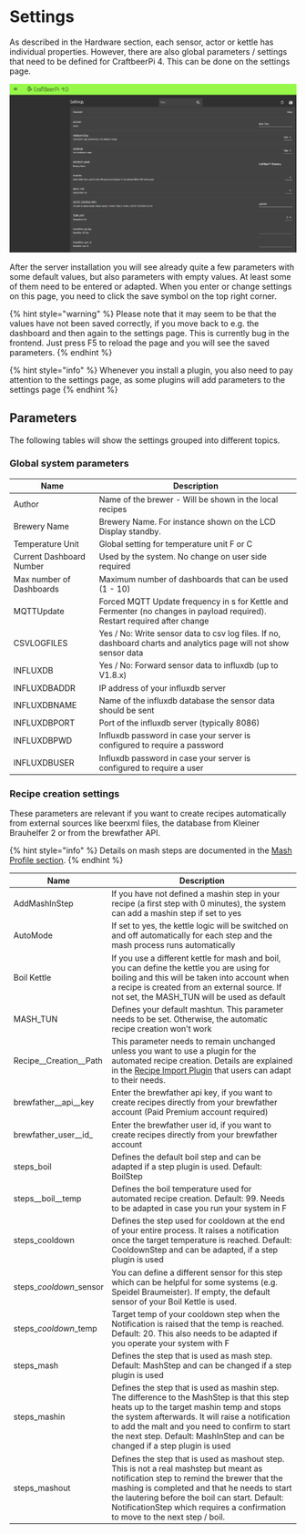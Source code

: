 # Settings

As described in the Hardware section, each sensor, actor or kettle has individual properties. However, there are also global parameters / settings that need to be defined for CraftbeerPi 4. This can be done on the settings page.&#x20;

![](../../.gitbook/assets/cbpi4-settings.png)

After the server installation you will see already quite a few parameters with some default values, but also parameters with empty values. At least some of them need to be entered or adapted. When you enter or change settings on this page, you need to click the save symbol on the top right corner.&#x20;

{% hint style="warning" %}
Please note that it may seem to be that the values have not been saved correctly, if you move back to e.g. the dashboard and then again to the settings page. This is currently bug in the frontend. Just press F5 to reload the page and you will see the saved parameters.
{% endhint %}

{% hint style="info" %}
Whenever you install a plugin, you also need to pay attention to the settings page, as some plugins will add parameters to the settings page
{% endhint %}

## Parameters

The following tables will show the settings grouped into different topics.

### Global system parameters

| Name                     | Description                                                  |
| ------------------------ | ------------------------------------------------------------ |
| Author                   | Name of the brewer - Will be shown in the local recipes      |
| Brewery Name             | Brewery Name. For instance shown on the LCD Display standby. |
| Temperature Unit         | Global setting for temperature unit F or C                   |
| Current Dashboard Number | Used by the system. No change on user side required          |
| Max number of Dashboards | Maximum number of dashboards that can be used (1 - 10)       |
| MQTTUpdate               | Forced MQTT Update frequency in s for Kettle and Fermenter (no changes in payload required). Restart required after change |
| CSVLOGFILES              | Yes / No: Write sensor data to csv log files. If no, dashboard charts and analytics page will not show sensor data |
| INFLUXDB                 | Yes / No: Forward sensor data to influxdb (up to V1.8.x)     |
| INFLUXDBADDR             | IP address of your influxdb server                           |
| INFLUXDBNAME             | Name of the influxdb database the sensor data should be sent |
| INFLUXDBPORT             | Port of the influxdb server (typically 8086)                 |
| INFLUXDBPWD              | Influxdb password in case your server is configured to require a password |
| INFLUXDBUSER             | Influxdb password in case your server is configured to require a user |


### Recipe creation settings

These parameters are relevant if you want to create recipes automatically from external sources like beerxml files, the database from Kleiner Brauhelfer 2 or from the brewfather API.

{% hint style="info" %}
Details on mash steps are documented in the [Mash Profile section](mash-profile.md).
{% endhint %}

| Name                      | Description                                                                                                                                                                                                                                                                                                                     |
| ------------------------- | ------------------------------------------------------------------------------------------------------------------------------------------------------------------------------------------------------------------------------------------------------------------------------------------------------------------------------- |
| AddMashInStep             | If you have not defined a mashin step in your recipe (a first step with 0 minutes), the system can add a mashin step if set to yes                                                                                                                                                                                              |
| AutoMode                  | If set to yes, the kettle logic will be switched on and off automatically for each step and the mash process runs automatically                                                                                                                                                                                                 |
| Boil Kettle               | If you use a different kettle for mash and boil, you can define the kettle you are using for boiling and this will be taken into account when a recipe is created from an external source. If not set, the MASH\_TUN will be used as default                                                                                    |
| MASH\_TUN                 | Defines your default mashtun. This parameter needs to be set. Otherwise, the automatic recipe creation won't work                                                                                                                                                                                                               |
| Recipe\__Creation\__Path  | This parameter needs to remain unchanged unless you want to use a plugin for the automated recipe creation. Details are explained in the [Recipe Import Plugin](https://github.com/PiBrewing/cbpi4-RecipeImport) that users can adapt to their needs.                                                                           |
| brewfather\__api\__key    | Enter the brewfather api key, if you want to create recipes directly from your brewfather account (Paid Premium account required)                                                                                                                                                                                               |
| brewfather\_user_\_id_    | Enter the brewfather user id, if you want to create recipes directly from your brewfather account                                                                                                                                                                                                                               |
| steps\_boil               | Defines the default boil step and can be adapted if a step plugin is used. Default: BoilStep                                                                                                                                                                                                                                    |
| steps\__boil\__temp       | Defines the boil temperature used for automated recipe creation. Default: 99. Needs to be adapted in case you run your system in F                                                                                                                                                                                              |
| steps\_cooldown           | Defines the step used for cooldown at the end of your entire process. It raises a notification once the target temperature is reached. Default: CooldownStep and can be adapted, if a step plugin is used                                                                                                                       |
| steps\__cooldown_\_sensor | You can define a different sensor for this step which can be helpful for some systems (e.g. Speidel Braumeister). If empty, the default sensor of your Boil Kettle is used.                                                                                                                                                     |
| steps\__cooldown_\_temp   | Target temp of your cooldown step when the Notification is raised that the temp is reached. Default: 20. This also needs to be adapted if you operate your system with F                                                                                                                                                        |
| steps\_mash               | Defines the step that is used as mash step. Default: MashStep and can be changed if a step plugin is used                                                                                                                                                                                                                       |
| steps\_mashin             | Defines the step that is used as mashin step. The difference to the MashStep is that this step heats up to the target mashin temp and stops the system afterwards. It will raise a notification to add the malt and you need to confirm to start the next step. Default: MashInStep and can be changed if a step plugin is used |
| steps\_mashout            | Defines the step that is used as mashout step. This is not  a real mashstep but meant as notification step to remind the brewer that the mashing is completed and that he needs to start the lautering before the boil can start. Default: NotificationStep which requires a confirmation to move to the next step / boil.      |



